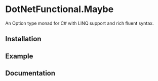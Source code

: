 # DotNetFunctional.Maybe

An Option type monad for C# with LINQ support and rich fluent syntax.

## Installation

## Example

## Documentation